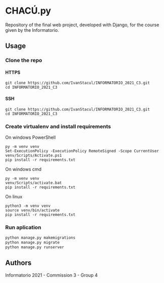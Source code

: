 # CHACÚ.py

Repository of the final web project, developed with Django, for the course given by the Informatorio.

## Usage

### Clone the repo

#### HTTPS

``` shell
git clone https://github.com/IvanStacul/INFORMATORIO_2021_C3.git
cd INFORMATORIO_2021_C3
```

#### SSH

``` shell
git clone https://github.com/IvanStacul/INFORMATORIO_2021_C3.git
cd INFORMATORIO_2021_C3
```

### Create virtualenv and install requirements

On windows PowerShell

```shell
py -m venv venv
Set-ExecutionPolicy -ExecutionPolicy RemoteSigned -Scope CurrentUser
venv/Scripts/Activate.ps1
pip install -r requirements.txt
```

On windows cmd

```shell
py -m venv venv
venv/Scripts/activate.bat
pip install -r requirements.txt
```

On linux

```shell
python3 -m venv venv
source venv/bin/activate
pip install -r requirements.txt
```

### Run aplication

```python
python manage.py makemigrations
python manage.py migrate
python manage.py runserver
```

## Authors

Informatorio 2021 - Commission 3 - Group 4
